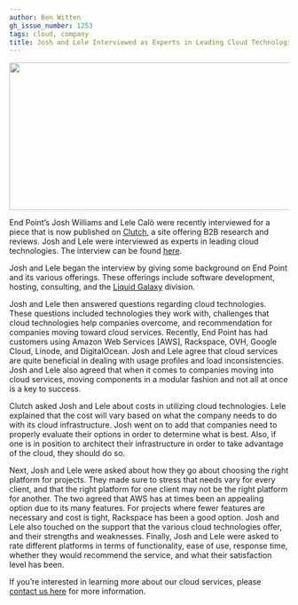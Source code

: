 ```yaml
---
author: Ben Witten
gh_issue_number: 1253
tags: cloud, company
title: Josh and Lele Interviewed as Experts in Leading Cloud Technologies
---
```


<a href="/blog/2016/09/07/josh-and-lele-interviewed-as-leading/image-0-big.png" imageanchor="1"><img border="0" height="266" src="/blog/2016/09/07/josh-and-lele-interviewed-as-leading/image-0.png" width="640"/></a>

End Point’s Josh Williams and Lele Calò were recently interviewed for a piece that is now published on [Clutch](https://clutch.co/), a site offering B2B research and reviews. Josh and Lele were interviewed as experts in leading cloud technologies. The interview can be found [here](https://clutch.co/cloud/expert-interview/end-point).

Josh and Lele began the interview by giving some background on End Point and its various offerings. These offerings include software development, hosting, consulting, and the [Liquid Galaxy](https://liquidgalaxy.endpoint.com/) division.

Josh and Lele then answered questions regarding cloud technologies. These questions included technologies they work with, challenges that cloud technologies help companies overcome, and recommendation for companies moving toward cloud services. Recently, End Point has had customers using Amazon Web Services [AWS], Rackspace, OVH, Google Cloud, Linode, and DigitalOcean. Josh and Lele agree that cloud services are quite beneficial in dealing with usage profiles and load inconsistencies. Josh and Lele also agreed that when it comes to companies moving into cloud services, moving components in a modular fashion and not all at once is a key to success.

Clutch asked Josh and Lele about costs in utilizing cloud technologies. Lele explained that the cost will vary based on what the company needs to do with its cloud infrastructure. Josh went on to add that companies need to properly evaluate their options in order to determine what is best. Also, if one is in position to architect their infrastructure in order to take advantage of the cloud, they should do so.

Next, Josh and Lele were asked about how they go about choosing the right platform for projects. They made sure to stress that needs vary for every client, and that the right platform for one client may not be the right platform for another. The two agreed that AWS has at times been an appealing option due to its many features. For projects where fewer features are necessary and cost is tight, Rackspace has been a good option. Josh and Lele also touched on the support that the various cloud technologies offer, and their strengths and weaknesses. Finally, Josh and Lele were asked to rate different platforms in terms of functionality, ease of use, response time, whether they would recommend the service, and what their satisfaction level has been.

If you’re interested in learning more about our cloud services, please [contact us here](/contact) for more information.
